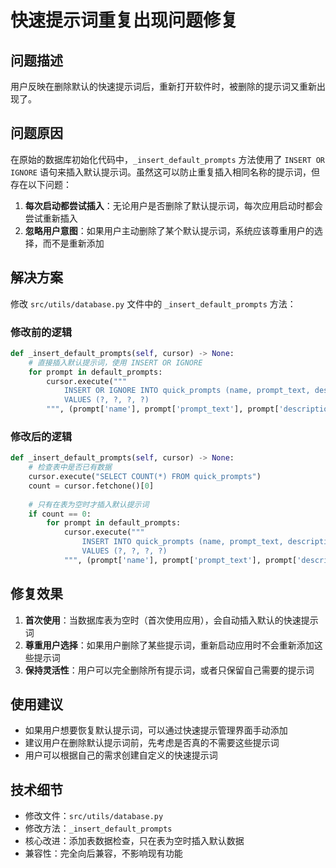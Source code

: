 # 快速提示词重复出现问题修复

## 问题描述

用户反映在删除默认的快速提示词后，重新打开软件时，被删除的提示词又重新出现了。

## 问题原因

在原始的数据库初始化代码中，`_insert_default_prompts` 方法使用了 `INSERT OR IGNORE` 语句来插入默认提示词。虽然这可以防止重复插入相同名称的提示词，但存在以下问题：

1. **每次启动都尝试插入**：无论用户是否删除了默认提示词，每次应用启动时都会尝试重新插入
2. **忽略用户意图**：如果用户主动删除了某个默认提示词，系统应该尊重用户的选择，而不是重新添加

## 解决方案

修改 `src/utils/database.py` 文件中的 `_insert_default_prompts` 方法：

### 修改前的逻辑
```python
def _insert_default_prompts(self, cursor) -> None:
    # 直接插入默认提示词，使用 INSERT OR IGNORE
    for prompt in default_prompts:
        cursor.execute("""
            INSERT OR IGNORE INTO quick_prompts (name, prompt_text, description, is_default)
            VALUES (?, ?, ?, ?)
        """, (prompt['name'], prompt['prompt_text'], prompt['description'], prompt['is_default']))
```

### 修改后的逻辑
```python
def _insert_default_prompts(self, cursor) -> None:
    # 检查表中是否已有数据
    cursor.execute("SELECT COUNT(*) FROM quick_prompts")
    count = cursor.fetchone()[0]
    
    # 只有在表为空时才插入默认提示词
    if count == 0:
        for prompt in default_prompts:
            cursor.execute("""
                INSERT INTO quick_prompts (name, prompt_text, description, is_default)
                VALUES (?, ?, ?, ?)
            """, (prompt['name'], prompt['prompt_text'], prompt['description'], prompt['is_default']))
```

## 修复效果

1. **首次使用**：当数据库表为空时（首次使用应用），会自动插入默认的快速提示词
2. **尊重用户选择**：如果用户删除了某些提示词，重新启动应用时不会重新添加这些提示词
3. **保持灵活性**：用户可以完全删除所有提示词，或者只保留自己需要的提示词

## 使用建议

- 如果用户想要恢复默认提示词，可以通过快速提示管理界面手动添加
- 建议用户在删除默认提示词前，先考虑是否真的不需要这些提示词
- 用户可以根据自己的需求创建自定义的快速提示词

## 技术细节

- 修改文件：`src/utils/database.py`
- 修改方法：`_insert_default_prompts`
- 核心改进：添加表数据检查，只在表为空时插入默认数据
- 兼容性：完全向后兼容，不影响现有功能